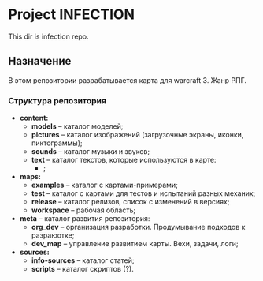 # Project INFECTION
This dir is infection repo.

## Назначение
В этом репозитории разрабатывается карта для warcraft 3. Жанр РПГ.

### Структура репозитория
* **content:**
   * **models**  &ndash; каталог моделей;
   * **pictures** &ndash; каталог изображений (загрузочные экраны, иконки, пиктограммы);
   * **sounds** &ndash; каталог музыки и звуков;
   * **text** &ndash; каталог текстов, которые используются в карте:
      * ;
* **maps:**
   * **examples** &ndash; каталог с картами-примерами;
   * **test** &ndash; каталог с картами для тестов и испытаний разных механик;
   * **release**  &ndash; каталог релизов, список с изменений в версиях;
   * **workspace** &ndash; рабочая область;
* **meta** &ndash; каталог развития репозитория:
   * **org_dev** &ndash; организация разработки. Продумывание подходов к разраюотке;
   * **dev_map** &ndash; управление развитием карты. Вехи, задачи, логи;
* **sources:**
   * **info-sources**  &ndash; каталог статей;
   * **scripts** &ndash; каталог скриптов (?).
